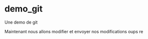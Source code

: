 demo_git
========

Une demo de git

Maintenant nous allons modifier et envoyer nos modifications
 oups re 
 
